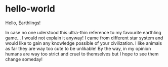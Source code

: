 # hello-world

Hello, Earthlings! 

In case no one uderstood this ultra-thin reference to my favourite earthling game... I would not explain it anyway! 
I came from different star system and would like to gain any knowledge possible of your civilization. I like animals as far they are way too cute to be unlikable! 
By the way, in my opinion humans are way too strict and cruel to themselves but I hope to see them change someday!
